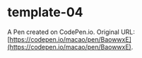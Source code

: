 # template-04

A Pen created on CodePen.io. Original URL: [https://codepen.io/macao/pen/BaowwxE](https://codepen.io/macao/pen/BaowwxE).


